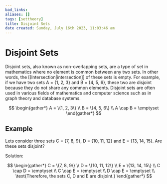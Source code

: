 ```yaml
---
bad_links: 
aliases: []
tags: [settheory]
title: Disjoint Sets
date created: Sunday, July 16th 2023, 11:03:46 am
---
```

# Disjoint Sets

Disjoint sets, also known as non-overlapping sets, are a type of set in mathematics where no element is common between any two sets. In other words, the [[Intersection|intersection]] of these sets is empty. For example, if we have two sets A = {1, 2, 3} and B = {4, 5, 6}, these two are disjoint because they do not share any common elements. Disjoint sets are often used in various fields of mathematics and computer science such as in graph theory and database systems.

$$
\begin{gather*} 
A = \{1, 2, 3\} \\
B = \{4, 5, 6\} \\
A \cap B = \emptyset
\end{gather*}
$$

## Example
Lets consider three sets C = {7, 8, 9}, D = {10, 11, 12} and E = {13, 14, 15}. Are these sets disjoint?

Solution:

$$
\begin{gather*} 
C = \{7, 8, 9\} \\
D = \{10, 11, 12\} \\
E = \{13, 14, 15\} \\
C \cap D = \emptyset \\
C \cap E = \emptyset \\
D \cap E = \emptyset \\
\text{Therefore, the sets C, D and E are disjoint.}
\end{gather*}
$$
